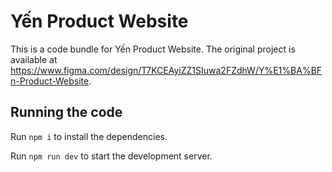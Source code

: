 
  # Yến Product Website

  This is a code bundle for Yến Product Website. The original project is available at https://www.figma.com/design/T7KCEAyiZZ1SIuwa2FZdhW/Y%E1%BA%BFn-Product-Website.

  ## Running the code

  Run `npm i` to install the dependencies.

  Run `npm run dev` to start the development server.
  
